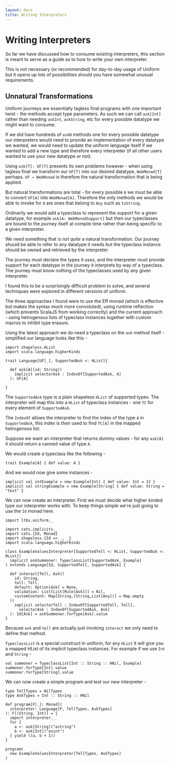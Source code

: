 ```yaml
---
layout: docs
title: Writing Interpreters
---
```


# Writing Interpreters

So far we have discussed how to consume existing interpreters, this
section is meant to serve as a guide as to how to write your own interpreter.

This is not necessary (or recommended) for day-to-day usage of Uniform
but it opens up lots of possibilities should you have somewhat unusual
requirements.

## Unnatural Transformations

Uniform journeys are essentially tagless final programs with one
important twist - the methods accept type parameters. As such we
can call `ask[Int]` rather than needing `askInt`, `askString`, etc for
every possible datatype we might want to consume.

If we did have hundreds of `askN` methods one for every
possible datatype our interpreters would need to provide an
implementation of every datatype we wanted, we would need to
update the uniform language itself if we wanted to add a new type and
therefore every interpreter (if all other users wanted to use your new
datatype or not).

Using `ask[T]: UF[T]` presents its own problems however - when using tagless
final we transform our `UF[T]` into our desired datatype,
`WebMonad[T]` perhaps. `UF ⇝ WebMonad` is therefore the natural
transformation that is being applied.

But natural transformations are total - for every possible `A` we must
be able to convert `UF[A]` into `WebMonad[A]`. Therefore the only methods
we would be able to invoke for `A` are ones that belong to `Any` such
as `toString`.

Ordinarily we would add a typeclass to represent the support for a
given datatype, for example `ask[A: WebMonadSupport]` but then our
typeclasses are bound to the journey itself at compile time rather
than being specific to a given interpreter.

We need something that is _not quite_ a natural transformation. Our
journey should be able to refer to any datatype it needs but the
typeclass instance should be owned and retrieved by the interpreter.

The journey must declare the types it uses, and the interpreter must
provide support for each datatype in the journey it interprets by way
of a typeclass. The journey must know nothing of the typeclasses used
by any given interpreter.

I found this to be a surprisingly difficult problem to solve, and
several techniques were explored in different versions of uniform.

The three approaches I found were to use the Eff monad (which is
effective but makes the syntax much more convoluted), using runtime
reflection (which prevents ScalaJS from working correctly) and the
current approach - using hetrogenous lists of typeclass instances
together with custom macros to inhibit type erasure.

Using the latest approach we do need a typeclass on the `ask` method
itself - simplified our language looks like this -

```
import shapeless.HList
import scala.language.higherKinds

trait Language[UF[_], SupportedAsk <: HList]{

  def ask[A](id: String)(
    implicit selectorAsk : IndexOf[SupportedAsk, A]
  ): UF[A]

}
```

The `SupportedAsk` type is a plain shapeless `HList` of supported
types. The interpreter will map this into a `HList` of typeclass
instances - one `TC` for every element of `SupportedAsk`.

The `IndexOf` allows the interpreter to find the index of
the type `A` in `SupportedAsk`, this index is then used to find
`TC[A]` in the mapped hetrogenous list.

Suppose we want an interpreter that returns dummy values - for any
`ask[A]` it should return a canned value of type `A`.

We would create a typeclass like the following -

```tut:silent
trait Example[A] { def value: A }
```

And we would now give some instances -

```tut:silent
implicit val intExample = new Example[Int] { def value: Int = 12 }
implicit val stringExample = new Example[String] { def value: String = "test" }
```

We can now create an interpreter. First we must decide what higher
kinded type our interpreter works with. To keep things simple we're
just going to use the `Id` monad here.

```tut:silent
import ltbs.uniform._

import cats.implicits._
import cats.{Id, Monad}
import shapeless.{Id => _, _}
import scala.language.higherKinds

class ExampleValuesInterpreter[SupportedTell <: HList, SupportedAsk <: HList](
  implicit askSummoner: TypeclassList[SupportedAsk, Example]
) extends Language[Id, SupportedTell, SupportedAsk] {

  def interact[Tell, Ask](
    id: String,
    tell: Tell,
    default: Option[Ask] = None,
    validation: List[List[Rule[Ask]]] = Nil,
    customContent: Map[String,(String,List[Any])] = Map.empty
  )(
    implicit selectorTell : IndexOf[SupportedTell, Tell],
      selectorAsk : IndexOf[SupportedAsk, Ask]
  ): Id[Ask] = askSummoner.forType[Ask].value
}
```

Because `ask` and `tell` are actually just invoking `interact` we only
need to define that method.

`TypeclassList` is a special construct in uniform, for any `HList`
it will give you a mapped HList of its implicit typeclass
instances. For example if we use `Int` and `String` -

```tut
val summoner = TypeclassList[Int :: String :: HNil, Example]
summoner.forType[Int].value
summoner.forType[String].value
```

We can now create a simple program and test our new interpreter -

```tut:silent
type TellTypes = NilTypes
type AskTypes = Int :: String :: HNil

def program[F[_]: Monad](
  interpreter: Language[F, TellTypes, AskTypes]
): F[(String, Int)] = {
  import interpreter._
  for {
    a <- ask[String]("astring")
    b <- ask[Int]("anint")
  } yield ((a, b + 1))
}
```

```tut
program(
  new ExampleValuesInterpreter[TellTypes, AskTypes]
)
```
